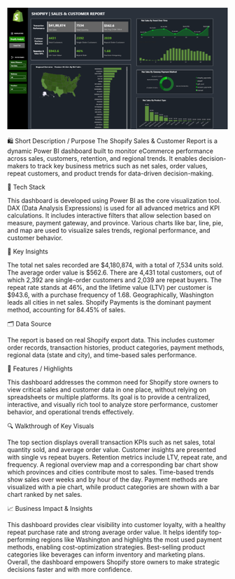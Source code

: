 

 ![Dashboard Preview](https://github.com/Deepakkumbhar07/Shopify-Sales-Customer-Report/blob/main/Shopify%20Sales%20%26%20Customer%20Report%20dashboard.png)

🛍️ Short Description / Purpose
The Shopify Sales & Customer Report is a dynamic Power BI dashboard built to monitor eCommerce performance across sales, customers, retention, and regional trends. It enables decision-makers to track key business metrics such as net sales, order values, repeat customers, and product trends for data-driven decision-making.

🧰 Tech Stack

This dashboard is developed using Power BI as the core visualization tool. DAX (Data Analysis Expressions) is used for all advanced metrics and KPI calculations. It includes interactive filters that allow selection based on measure, payment gateway, and province. Various charts like bar, line, pie, and map are used to visualize sales trends, regional performance, and customer behavior.

📌 Key Insights

The total net sales recorded are $4,180,874, with a total of 7,534 units sold. The average order value is $562.6. There are 4,431 total customers, out of which 2,392 are single-order customers and 2,039 are repeat buyers. The repeat rate stands at 46%, and the lifetime value (LTV) per customer is $943.6, with a purchase frequency of 1.68. Geographically, Washington leads all cities in net sales. Shopify Payments is the dominant payment method, accounting for 84.45% of sales.

🗂️ Data Source

The report is based on real Shopify export data. This includes customer order records, transaction histories, product categories, payment methods, regional data (state and city), and time-based sales performance.

🧩 Features / Highlights

This dashboard addresses the common need for Shopify store owners to view critical sales and customer data in one place, without relying on spreadsheets or multiple platforms. Its goal is to provide a centralized, interactive, and visually rich tool to analyze store performance, customer behavior, and operational trends effectively.

🔍 Walkthrough of Key Visuals

The top section displays overall transaction KPIs such as net sales, total quantity sold, and average order value. Customer insights are presented with single vs repeat buyers. Retention metrics include LTV, repeat rate, and frequency. A regional overview map and a corresponding bar chart show which provinces and cities contribute most to sales. Time-based trends show sales over weeks and by hour of the day. Payment methods are visualized with a pie chart, while product categories are shown with a bar chart ranked by net sales.

📈 Business Impact & Insights

This dashboard provides clear visibility into customer loyalty, with a healthy repeat purchase rate and strong average order value. It helps identify top-performing regions like Washington and highlights the most used payment methods, enabling cost-optimization strategies. Best-selling product categories like beverages can inform inventory and marketing plans. Overall, the dashboard empowers Shopify store owners to make strategic decisions faster and with more confidence.

